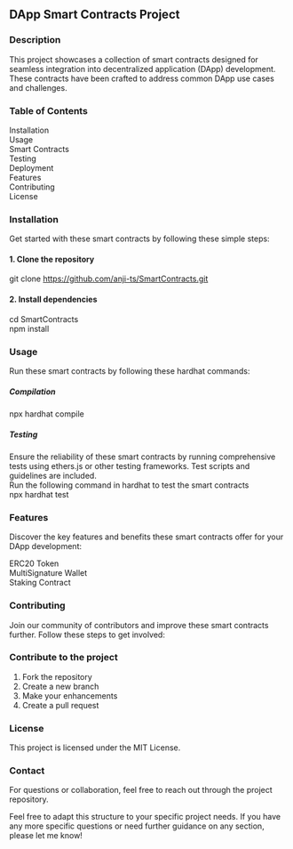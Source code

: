 ## DApp Smart Contracts Project

### Description
This project showcases a collection of smart contracts designed for seamless integration into decentralized application (DApp) development. These contracts have been crafted to address common DApp use cases and challenges.

### Table of Contents
Installation  
Usage  
Smart Contracts  
Testing  
Deployment  
Features  
Contributing  
License  


### Installation
Get started with these smart contracts by following these simple steps:

#### 1. Clone the repository
git clone https://github.com/anji-ts/SmartContracts.git

#### 2. Install dependencies
cd SmartContracts  
npm install

### Usage

Run these smart contracts by following these hardhat commands:
##### Compilation
npx hardhat compile
##### Testing
Ensure the reliability of these smart contracts by running comprehensive tests using ethers.js or other testing frameworks. Test scripts and guidelines are included.  
Run the following command in hardhat to test the smart contracts   
npx hardhat test

### Features
Discover the key features and benefits these smart contracts offer for your DApp development:

ERC20 Token    
MultiSignature Wallet  
Staking Contract  

### Contributing
Join our community of contributors and improve these smart contracts further. Follow these steps to get involved:

### Contribute to the project
1. Fork the repository  
2. Create a new branch  
3. Make your enhancements  
4. Create a pull request  

### License
This project is licensed under the MIT License.

### Contact
For questions or collaboration, feel free to reach out through the project repository.

Feel free to adapt this structure to your specific project needs. If you have any more specific questions or need further guidance on any section, please let me know!



